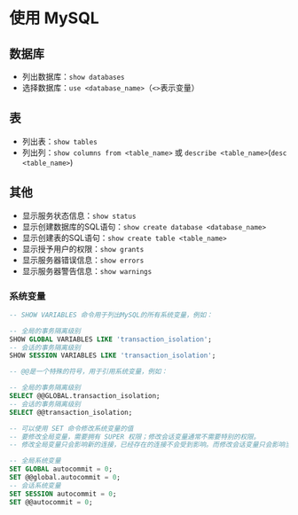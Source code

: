 # 使用 MySQL

## 数据库

* 列出数据库：`show databases`
* 选择数据库：`use <database_name>`（`<>`表示变量）

## 表

* 列出表：`show tables`
* 列出列：`show columns from <table_name>` 或 `describe <table_name>`(`desc <table_name>`)

## 其他

* 显示服务状态信息：`show status`
* 显示创建数据库的SQL语句：`show create database <database_name>`
* 显示创建表的SQL语句：`show create table <table_name>`
* 显示授予用户的权限：`show grants`
* 显示服务器错误信息：`show errors`
* 显示服务器警告信息：`show warnings`

### 系统变量

```sql
-- SHOW VARIABLES 命令用于列出MySQL的所有系统变量，例如：

-- 全局的事务隔离级别
SHOW GLOBAL VARIABLES LIKE 'transaction_isolation';
-- 会话的事务隔离级别
SHOW SESSION VARIABLES LIKE 'transaction_isolation';
```

```sql
-- @@是一个特殊的符号，用于引用系统变量，例如：

-- 全局的事务隔离级别
SELECT @@GLOBAL.transaction_isolation;
-- 会话的事务隔离级别
SELECT @@transaction_isolation;
```

```sql
-- 可以使用 SET 命令修改系统变量的值
-- 要修改全局变量，需要拥有 SUPER 权限；修改会话变量通常不需要特别的权限。
-- 修改全局变量只会影响新的连接，已经存在的连接不会受到影响。而修改会话变量只会影响当前连接的行为，其他连接不会受到影响。

-- 全局系统变量
SET GLOBAL autocommit = 0;
SET @@global.autocommit = 0;
-- 会话系统变量
SET SESSION autocommit = 0;
SET @@autocommit = 0;
```
